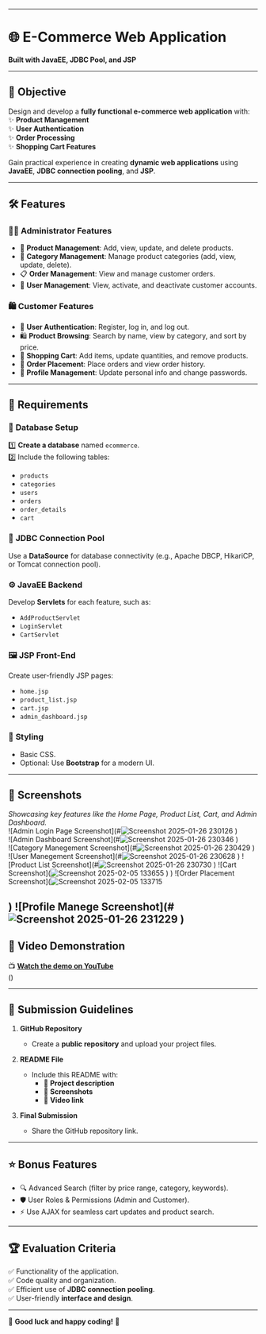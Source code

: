 
---

# 🌐 **E-Commerce Web Application**  
**Built with JavaEE, JDBC Pool, and JSP**

---

## 🎯 **Objective**  
Design and develop a **fully functional e-commerce web application** with:  
✨ **Product Management**  
✨ **User Authentication**  
✨ **Order Processing**  
✨ **Shopping Cart Features**

Gain practical experience in creating **dynamic web applications** using **JavaEE**, **JDBC connection pooling**, and **JSP**.

---

## 🛠️ **Features**  

### 👨‍💻 **Administrator Features**  
- 🛒 **Product Management**: Add, view, update, and delete products.  
- 📂 **Category Management**: Manage product categories (add, view, update, delete).  
- 📋 **Order Management**: View and manage customer orders.  
- 👤 **User Management**: View, activate, and deactivate customer accounts.

### 🛍️ **Customer Features**  
- 🔐 **User Authentication**: Register, log in, and log out.  
- 🛍️ **Product Browsing**: Search by name, view by category, and sort by price.  
- 🛒 **Shopping Cart**: Add items, update quantities, and remove products.  
- 🛒 **Order Placement**: Place orders and view order history.  
- 🔧 **Profile Management**: Update personal info and change passwords.  

---

## 💾 **Requirements**  

### 📂 **Database Setup**  
1️⃣ **Create a database** named `ecommerce`.  
2️⃣ Include the following tables:  
   - `products`  
   - `categories`  
   - `users`  
   - `orders`  
   - `order_details`  
   - `cart`

### 🌟 **JDBC Connection Pool**  
Use a **DataSource** for database connectivity (e.g., Apache DBCP, HikariCP, or Tomcat connection pool).  

### ⚙️ **JavaEE Backend**  
Develop **Servlets** for each feature, such as:  
- `AddProductServlet`  
- `LoginServlet`  
- `CartServlet`

### 🖼️ **JSP Front-End**  
Create user-friendly JSP pages:  
- `home.jsp`  
- `product_list.jsp`  
- `cart.jsp`  
- `admin_dashboard.jsp`

### 🎨 **Styling**  
- Basic CSS.  
- Optional: Use **Bootstrap** for a modern UI.

---

## 📸 **Screenshots**  
_Showcasing key features like the Home Page, Product List, Cart, and Admin Dashboard._  
![Admin Login Page Screenshot](#![Screenshot 2025-01-26 230126](https://github.com/user-attachments/assets/ae528380-86e2-4bdd-8cef-b1867cb18e64)
)  
![Admin Dashboard Screenshot](#![Screenshot 2025-01-26 230346](https://github.com/user-attachments/assets/fd59664f-8cb6-40ed-8332-149051f31c42)
)  
![Category Manegement Screenshot](#![Screenshot 2025-01-26 230429](https://github.com/user-attachments/assets/2fed75b3-9457-4840-9462-83df0dd2d743)
)
![User Manegement Screenshot](#![Screenshot 2025-01-26 230628](https://github.com/user-attachments/assets/fbe0f128-93ec-4155-b505-75dae444b6ec)
)
![Product List Screenshot](#![Screenshot 2025-01-26 230730](https://github.com/user-attachments/assets/8ae47048-7390-4549-90f4-16a44ec14851)
)
![Cart Screenshot](![Screenshot 2025-02-05 133655](https://github.com/user-attachments/assets/ec9e0e23-2fa8-434f-bddf-64b2a1e69537)
)
)
![Order Placement Screenshot](![Screenshot 2025-02-05 133715](https://github.com/user-attachments/assets/047e21a8-eef8-4a60-9069-9378600aad4f)

)
![Profile Manege Screenshot](#![Screenshot 2025-01-26 231229](https://github.com/user-attachments/assets/bd1506dc-22e5-458c-815a-c99266d904b8)
)
---

## 🎥 **Video Demonstration**  
📺 [**Watch the demo on YouTube**](#)  
()

---

## 🚀 **Submission Guidelines**  

1. **GitHub Repository**  
   - Create a **public repository** and upload your project files.  

2. **README File**  
   - Include this README with:  
     - 🎯 **Project description**  
     - 📸 **Screenshots**  
     - 🎥 **Video link**  

3. **Final Submission**  
   - Share the GitHub repository link.

---

## ⭐ **Bonus Features**  
- 🔍 Advanced Search (filter by price range, category, keywords).  
- 🛡️ User Roles & Permissions (Admin and Customer).  
- ⚡ Use AJAX for seamless cart updates and product search.

---

## 🏆 **Evaluation Criteria**  
✅ Functionality of the application.  
✅ Code quality and organization.  
✅ Efficient use of **JDBC connection pooling**.  
✅ User-friendly **interface and design**.  

---

🎉 **Good luck and happy coding!** 🚀
